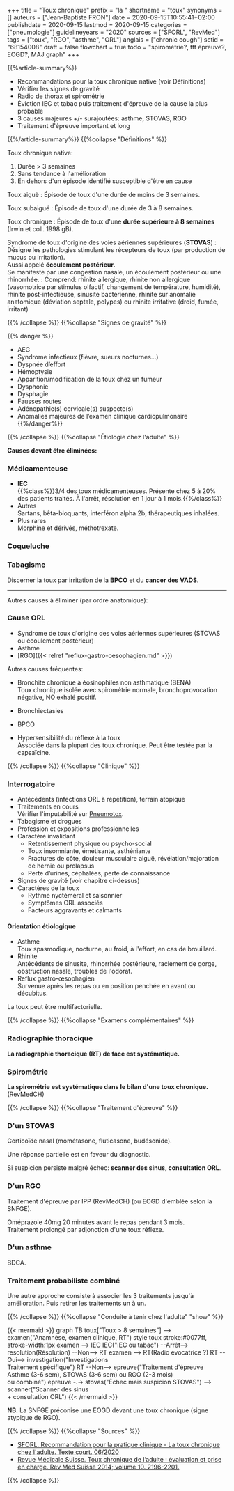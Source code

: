 +++
title = "Toux chronique"
prefix = "la "
shortname = "toux"
synonyms = []
auteurs = ["Jean-Baptiste FRON"]
date = 2020-09-15T10:55:41+02:00
publishdate = 2020-09-15
lastmod = 2020-09-15
categories = ["pneumologie"]
guidelineyears = "2020"
sources = ["SFORL", "RevMed"]
tags = ["toux", "RGO", "asthme", "ORL"]
anglais = ["chronic cough"]
sctid = "68154008"
draft = false
flowchart = true
todo = "spirométrie?, ttt épreuve?, EOGD?, MAJ graph"
+++

{{%article-summary%}}

- Recommandations pour la toux chronique native (voir Définitions)
- Vérifier les signes de gravité
- Radio de thorax et spirométrie
- Éviction IEC et tabac puis traitement d'épreuve de la cause la plus probable
- 3 causes majeures +/- surajoutées: asthme, STOVAS, RGO
- Traitement d'épreuve important et long

{{%/article-summary%}}
{{%collapse "Définitions" %}}

Toux chronique native:

1. Durée > 3 semaines
1. Sans tendance à l'amélioration
1. En dehors d'un épisode identifié susceptible d'être en cause

Toux aiguë
: Épisode de toux d'une durée de moins de 3 semaines.

Toux subaiguë
: Épisode de toux d'une durée de 3 à 8 semaines.

Toux chronique
: Épisode de toux d'une **durée supérieure à 8 semaines** (Irwin et coll. 1998 gB).

Syndrome de toux d'origine des voies aériennes supérieures (**STOVAS**)
: Désigne les pathologies stimulant les récepteurs de toux (par production de mucus ou irritation).  
Aussi appelé **écoulement postérieur**.  
Se manifeste par une congestion nasale, un écoulement postérieur ou une rhinorrhée.
: Comprend: rhinite allergique, rhinite non allergique (vasomotrice par stimulus olfactif, changement de température, humidité), rhinite post-infectieuse, sinusite bactérienne, rhinite sur anomalie anatomique (déviation septale, polypes) ou rhinite irritative (droid, fumée, irritant)

{{% /collapse %}}
{{%collapse "Signes de gravité" %}}

{{% danger %}}

- AEG
- Syndrome infectieux (fièvre, sueurs nocturnes…)
- Dyspnée d’effort
- Hémoptysie
- Apparition/modification de la toux chez un fumeur
- Dysphonie
- Dysphagie
- Fausses routes
- Adénopathie(s) cervicale(s) suspecte(s)
- Anomalies majeures de l’examen clinique cardiopulmonaire
{{%/danger%}}

{{% /collapse %}}
{{%collapse "Étiologie chez l'adulte" %}}

**Causes devant être éliminées:**

### Médicamenteuse

- **IEC**  
{{%class%}}3/4 des toux médicamenteuses. Présente chez 5 à 20% des patients traités. À l'arrêt, résolution en 1 jour à 1 mois.{{%/class%}}
- Autres  
Sartans, bêta-bloquants, interféron alpha 2b, thérapeutiques inhalées.
- Plus rares  
Morphine et dérivés, méthotrexate.

### Coqueluche

### Tabagisme  

Discerner la toux par irritation de la **BPCO** et du **cancer des VADS**.

---

Autres causes à éliminer (par ordre anatomique):

### Cause ORL

- Syndrome de toux d'origine des voies aériennes supérieures (STOVAS ou écoulement postérieur)
- Asthme
- [RGO]({{< relref "reflux-gastro-oesophagien.md" >}})

Autres causes fréquentes:

- Bronchite chronique à éosinophiles non asthmatique (BENA)  
Toux chronique isolée avec spirométrie normale, bronchoprovocation négative, NO exhalé positif.
- Bronchiectasies
- BPCO

- Hypersensibilité du réflexe à la toux  
Associée dans la plupart des toux chronique. Peut être testée par la capsaïcine.

{{% /collapse %}}
{{%collapse "Clinique" %}}

### Interrogatoire

- Antécédents (infections ORL à répétition), terrain atopique
- Traitements en cours  
Vérifier l'imputabilité sur [Pneumotox](https://www.pneumotox.com/drug/index/).
- Tabagisme et drogues
- Profession et expositions professionnelles
- Caractère invalidant
  - Retentissement physique ou psycho-social
  - Toux insomniante, émétisante, asthéniante
  - Fractures de côte, douleur musculaire aiguë, révélation/majoration de hernie ou prolapsus
  - Perte d’urines, céphalées, perte de connaissance
- Signes de gravité (voir chapitre ci-dessus)
- Caractères de la toux
  - Rythme nyctéméral et saisonnier
  - Symptômes ORL associés
  - Facteurs aggravants et calmants

#### Orientation étiologique

- Asthme  
Toux spasmodique, nocturne, au froid, à l'effort, en cas de brouillard.
- Rhinite  
Antécédents de sinusite, rhinorrhée postérieure, raclement de gorge, obstruction nasale, troubles de l'odorat.
- Reflux gastro-œsophagien  
Survenue après les repas ou en position penchée en avant ou décubitus.

La toux peut être multifactorielle.

{{% /collapse %}}
{{%collapse "Examens complémentaires" %}}

### Radiographie thoracique

**La radiographie thoracique (RT) de face est systématique.**

### Spirométrie

**La spirométrie est systématique dans le bilan d'une toux chronique.** (RevMedCH)

{{% /collapse %}}
{{%collapse "Traitement d'épreuve" %}}

### D'un STOVAS

Corticoïde nasal (mométasone, fluticasone, budésonide).

Une réponse partielle est en faveur du diagnostic.

Si suspicion persiste malgré échec: **scanner des sinus, consultation ORL**.

### D'un RGO

Traitement d'épreuve par IPP (RevMedCH) (ou EOGD d'emblée selon la SNFGE).

Oméprazole 40mg 20 minutes avant le repas pendant 3 mois.  
Traitement prolongé par adjonction d'une toux réflexe.

### D'un asthme

BDCA.

### Traitement probabiliste combiné

Une autre approche consiste à associer les 3 traitements jusqu'à amélioration. Puis retirer les traitements un à un.

{{% /collapse %}}
{{%collapse "Conduite à tenir chez l'adulte" "show" %}}

{{< mermaid >}}
graph TB
  toux["Toux > 8 semaines"] --> examen("Anamnèse, examen clinique, RT")
  style toux stroke:#0077ff, stroke-width:1px
    examen --> IEC
      IEC("IEC ou tabac") --Arrêt--> resolution(Résolution) --Non--> RT
    examen --> RT(Radio évocatrice ?)
      RT --Oui--> investigation("Investigations<br>Traitement spécifique")
      RT --Non--> epreuve("Traitement d'épreuve<br>Asthme (3-6 sem), STOVAS (3-6 sem) ou RGO (2-3 mois)<br>ou combiné")
        epreuve -.-> stovas("Échec mais suspicion STOVAS") --> scanner("Scanner des sinus<br>+ consultation ORL")
{{< /mermaid >}}

**NB.** La SNFGE préconise une EOGD devant une toux chronique (signe atypique de RGO).

{{% /collapse %}}
{{%collapse "Sources" %}}

- [SFORL. Recommandation pour la pratique clinique - La toux chronique chez l'adulte. Texte court. 06/2020](https://www.sforl.org/wp-content/uploads/2020/02/TOUX-CHRONIQUE-ADULTE-long.pdf)
- [Revue Médicale Suisse. Toux chronique de l’adulte : évaluation et prise en charge.  Rev Med Suisse 2014; volume 10. 2196-2201.](https://www.revmed.ch/RMS/2014/RMS-N-451/Toux-chronique-de-l-adulte-evaluation-et-prise-en-charge)

{{% /collapse %}}
